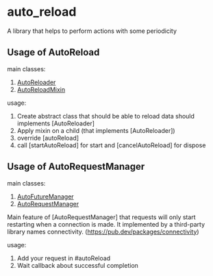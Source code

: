 # auto_reload

A library that helps to perform actions with some periodicity

## Usage of AutoReload

main classes:

1. [AutoReloader](/lib/src/mixin/auto_reloader.dart)
1. [AutoReloadMixin](/lib/src/mixin/auto_reload_mixin.dart)

usage:

1. Create abstract class that should be able to reload data should implements [AutoReloader]
2. Apply mixin on a child (that implements [AutoReloader])
3. override [autoReload]
4. call [startAutoReload] for start and [cancelAutoReload] for dispose

## Usage of AutoRequestManager

main classes:

1. [AutoFutureManager](/lib/src/manager/base/auto_future_manager.dart)
2. [AutoRequestManager](/lib/src/manager/impl/auto_request_manager.dart)

Main feature of [AutoRequestManager] that requests will only start restarting when a connection is made.
It implemented by a third-party library names connectivity. (https://pub.dev/packages/connectivity)

usage:

1. Add your request in #autoReload
2. Wait callback about successful completion
